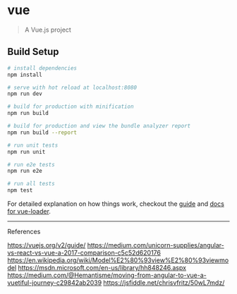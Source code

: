 # vue

> A Vue.js project

## Build Setup

``` bash
# install dependencies
npm install

# serve with hot reload at localhost:8080
npm run dev

# build for production with minification
npm run build

# build for production and view the bundle analyzer report
npm run build --report

# run unit tests
npm run unit

# run e2e tests
npm run e2e

# run all tests
npm test
```

For detailed explanation on how things work, checkout the [guide](http://vuejs-templates.github.io/webpack/) and [docs for vue-loader](http://vuejs.github.io/vue-loader).

---

References

https://vuejs.org/v2/guide/
https://medium.com/unicorn-supplies/angular-vs-react-vs-vue-a-2017-comparison-c5c52d620176
https://en.wikipedia.org/wiki/Model%E2%80%93view%E2%80%93viewmodel
https://msdn.microsoft.com/en-us/library/hh848246.aspx
https://medium.com/@Hemantisme/moving-from-angular-to-vue-a-vuetiful-journey-c29842ab2039
https://jsfiddle.net/chrisvfritz/50wL7mdz/
